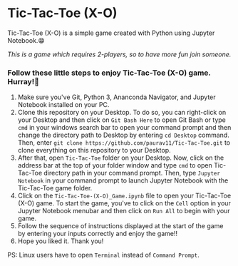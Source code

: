 # Tic-Tac-Toe (X-O)
Tic-Tac-Toe (X-O) is a simple game created with Python using Jupyter Notebook.😁

*This is a game which requires 2-players, so to have more fun join someone.*

### Follow these little steps to enjoy Tic-Tac-Toe (X-O) game. Hurray!🎉
1. Make sure you've Git, Python 3, Ananconda Navigator, and Jupyter Notebook installed on your PC.
2. Clone this repository on your Desktop. To do so, you can right-click on your Desktop and then click on `Git Bash Here` to open Git Bash or type `cmd` in your windows search bar to open your command prompt and then change the directory path to Desktop by entering `cd Desktop` command. Then, enter `git clone https://github.com/paurav11/Tic-Tac-Toe.git` to clone everything on this repository to your Desktop.
3. After that, open `Tic-Tac-Toe` folder on your Desktop. Now, click on the address bar at the top of your folder window and type `cmd` to open Tic-Tac-Toe directory path in your command prompt. Then, type `Jupyter Notebook` in your command prompt to launch Jupyter Notebook with the Tic-Tac-Toe game folder.
4. Click on the `Tic-Tac-Toe-(X-O)_Game.ipynb` file to open your Tic-Tac-Toe (X-O) game. To start the game, you've to click on the `Cell` option in your Jupyter Notebook menubar and then click on `Run All` to begin with your game.
5. Follow the sequence of instructions displayed at the start of the game by entering your inputs correctly and enjoy the game!!
6. Hope you liked it. Thank you! 

PS: Linux users have to open `Terminal` instead of `Command Prompt`.
